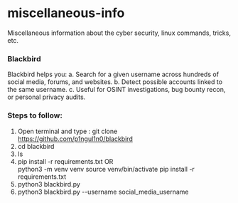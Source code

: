# miscellaneous-info
Miscellaneous information about the cyber security, linux commands, tricks, etc.
### Blackbird ###

Blackbird helps you:
a. Search for a given username across hundreds of social media, forums, and websites.
b. Detect possible accounts linked to the same username.
c. Useful for OSINT investigations, bug bounty recon, or personal privacy audits.

### Steps to follow: ###
1. Open terminal and type :  git clone https://github.com/p1ngul1n0/blackbird
2. cd blackbird 
3. ls
4. pip install -r requirements.txt 
   OR  
   python3 -m venv venv
   source venv/bin/activate
   pip install -r requirements.txt
5. python3 blackbird.py 
6. python3 blackbird.py  --username social_media_username

